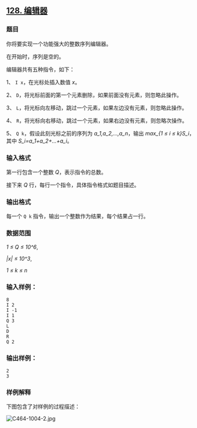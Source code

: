 ## [128. 编辑器](https://www.acwing.com/problem/content/130/)

### 题目

你将要实现一个功能强大的整数序列编辑器。

在开始时，序列是空的。

编辑器共有五种指令，如下：

1、 `I x`，在光标处插入数值 *x*。

2、 `D`，将光标前面的第一个元素删除，如果前面没有元素，则忽略此操作。

3、 `L`，将光标向左移动，跳过一个元素，如果左边没有元素，则忽略此操作。

4、 `R`，将光标向右移动，跳过一个元素，如果右边没有元素，则忽略次操作。

5、 `Q k`，假设此刻光标之前的序列为 *a_1,a_2,…,a_n*，输出 *max_{1 ≤ i ≤ k}S_i*，其中 *S_i=a_1+a_2+…+a_i*。

### 输入格式

第一行包含一个整数 *Q*，表示指令的总数。

接下来 *Q* 行，每行一个指令，具体指令格式如题目描述。

### 输出格式

每一个 `Q k` 指令，输出一个整数作为结果，每个结果占一行。

### 数据范围

*1 ≤ Q ≤ 10^6*,

*|x| ≤ 10^3*,

*1 ≤ k ≤ n*

### 输入样例：

```
8
I 2
I -1
I 1
Q 3
L
D
R
Q 2
```

### 输出样例：

```
2
3
```

### 样例解释

下图包含了对样例的过程描述：

 ![C464-1004-2.jpg](/media/article/image/2019/01/22/19_e0778ec41d-C464-1004-2.jpg)
